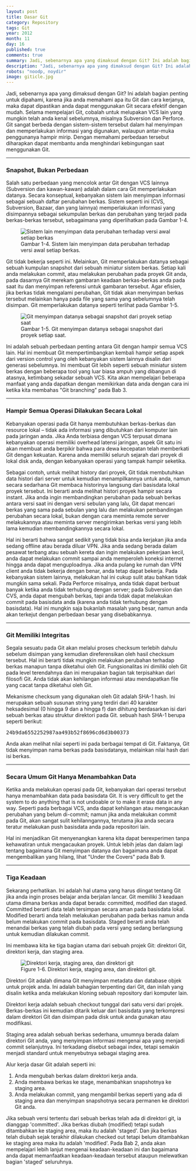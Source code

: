 ```yaml
---
layout: post
title: Dasar Git
category: Repository
tags: Git
year: 2012
month: 11
day: 16
published: true
comments: true
summary: Jadi, sebenarnya apa yang dimaksud dengan Git? Ini adalah bagian penting untuk dipahami, karena jika anda memahami apa itu Git dan cara kerjanya, maka dapat dipastikan anda dapat menggunakan Git secara efektif dengan mudah.
description: "Jadi, sebenarnya apa yang dimaksud dengan Git? Ini adalah bagian penting untuk dipahami, karena jika anda memahami apa itu Git dan cara kerjanya, maka dapat dipastikan anda dapat menggunakan Git secara efektif dengan mudah."
robots: "noodp, noydir"
image: giticle.jpg
---
```

<p>Jadi, sebenarnya apa yang dimaksud dengan Git? Ini adalah bagian penting untuk dipahami, karena jika anda memahami apa itu Git dan cara kerjanya, maka dapat dipastikan anda dapat menggunakan Git secara efektif dengan mudah. Selama mempelajari Git, cobalah untuk melupakan VCS lain yang mungkin telah anda kenal sebelumnya, misalnya Subversion dan Perforce. Git sangat berbeda dengan sistem-sistem tersebut dalam hal menyimpan dan memperlakukan informasi yang digunakan, walaupun antar-muka penggunanya hampir mirip. Dengan memahami perbedaan tersebut diharapkan dapat membantu anda menghindari kebingungan saat menggunakan Git.</p><hr>
<h3>Snapshot, Bukan Perbedaan</h3>
<p>Salah satu perbedaan yang mencolok antar Git dengan VCS lainnya (Subversion dan kawan-kawan) adalah dalam cara Git memperlakukan datanya. Secara konseptual, kebanyakan sistem lain menyimpan informasi sebagai sebuah daftar perubahan berkas. Sistem seperti ini (CVS, Subversion, Bazaar, dan yang lainnya) memperlakukan informasi yang disimpannya sebagai sekumpulan berkas dan perubahan yang terjadi pada berkas-berkas tersebut, sebagaimana yang diperlihatkan pada Gambar 1-4.</p><figure><img src="http://git-scm.com/figures/18333fig0104-tn.png" alt="Sistem lain menyimpan data perubahan terhadap versi awal setiap berkas" class="img-polaroid media-object"><figcaption>Gambar 1-4. Sistem lain menyimpan data perubahan terhadap versi awal setiap berkas.<figcaption></figure><p>Git tidak bekerja seperti ini. Melainkan, Git memperlakukan datanya sebagai sebuah kumpulan snapshot dari sebuah miniatur sistem berkas. Setiap kali anda melakukan commit, atau melakukan perubahan pada proyek Git anda, pada dasarnya Git merekam gambaran keadaan berkas-berkas anda pada saat itu dan menyimpan referensi untuk gambaran tersebut. Agar efisien, jika berkas tidak mengalami perubahan, Git tidak akan menyimpan berkas tersebut melainkan hanya pada file yang sama yang sebelumnya telah disimpan. Git memperlakukan datanya seperti terlihat pada Gambar 1-5.</p><figure><img src="http://git-scm.com/figures/18333fig0105-tn.png" alt="Git menyimpan datanya sebagai snapshot dari proyek setiap saat" class="img-polaroid media-object"><figcaption>Gambar 1-5. Git menyimpan datanya sebagai snapshot dari proyek setiap saat.<figcaption></figure><p>Ini adalah sebuah perbedaan penting antara Git dengan hampir semua VCS lain. Hal ini membuat Git mempertimbangkan kembali hampir setiap aspek dari version control yang oleh kebanyakan sistem lainnya disalin dari generasi sebelumnya. Ini membuat Git lebih seperti sebuah miniatur sistem berkas dengan beberapa tool yang luar biasa ampuh yang dibangun di atasnya, ketimbang sekadar sebuah VCS. Kita akan mempelajari beberapa manfaat yang anda dapatkan dengan memikirkan data anda dengan cara ini ketika kita membahas "Git branching" pada Bab 3.</p><hr>
<h3>Hampir Semua Operasi Dilakukan Secara Lokal</h3>
<p>Kebanyakan operasi pada Git hanya membutuhkan berkas-berkas dan resource lokal – tidak ada informasi yang dibutuhkan dari komputer lain pada jaringan anda. Jika Anda terbiasa dengan VCS terpusat dimana kebanyakan operasi memiliki overhead latensi jaringan, aspek Git satu ini akan membuat anda berpikir bahwa para dewa kecepatan telah memberkati Git dengan kekuatan. Karena anda memiliki seluruh sejarah dari proyek di lokal disk anda, dengan kebanyakan operasi yang tampak hampir seketika.</p>
<p>Sebagai contoh, untuk melihat history dari proyek, Git tidak membutuhkan data histori dari server untuk kemudian menampilkannya untuk anda, namun secara sedarhana Git membaca historinya langsung dari basisdata lokal proyek tersebut. Ini berarti anda melihat histori proyek hampir secara instant. Jika anda ingin membandingkan perubahan pada sebuah berkas antara versi saat ini dengan versi sebulan yang lalu, Git dapat mencari berkas yang sama pada sebulan yang lalu dan melakukan pembandingan perubahan secara lokal, bukan dengan cara meminta remote server melakukannya atau meminta server mengirimkan berkas versi yang lebih lama kemudian membandingkannya secara lokal.</p>
<p>Hal ini berarti bahwa sangat sedikit yang tidak bisa anda kerjakan jika anda sedang offline atau berada diluar VPN. Jika anda sedang berada dalam pesawat terbang atau sebuah kereta dan ingin melakukan pekerjaan kecil, anda dapat melakukan commit sampai anda memperoleh koneksi internet hingga anda dapat menguploadnya. Jika anda pulang ke rumah dan VPN client anda tidak bekerja dengan benar, anda tetap dapat bekerja. Pada kebanyakan sistem lainnya, melakukan hal ini cukup sulit atau bahkan tidak mungkin sama sekali. Pada Perforce misalnya, anda tidak dapat berbuat banyak ketika anda tidak terhubung dengan server; pada Subversion dan CVS, anda dapat mengubah berkas, tapi anda tidak dapat melakukan commit pada basisdata anda (karena anda tidak terhubung dengan basisdata). Hal ini mungkin saja bukanlah masalah yang besar, namun anda akan terkejut dengan perbedaan besar yang disebabkannya.</p><hr>
<h3>Git Memiliki Integritas</h3>
<p>Segala sesuatu pada Git akan melalui proses checksum terlebih dahulu sebelum disimpan yang kemudian direferensikan oleh hasil checksum tersebut. Hal ini berarti tidak mungkin melakukan perubahan terhadap berkas manapun tanpa diketahui oleh Git. Fungsionalitas ini dimiliki oleh Git pada level terendahnya dan ini merupakan bagian tak terpisahkan dari filosofi Git. Anda tidak akan kehilangan informasi atau mendapatkan file yang cacat tanpa diketahui oleh Git.</p>
<p>Mekanisme checksum yang digunakan oleh Git adalah SHA-1 hash. Ini merupakan sebuah susunan string yang terdiri dari 40 karakter heksadesimal (0 hingga 9 dan a hingga f) dan dihitung berdasarkan isi dari sebuah berkas atau struktur direktori pada Git. sebuah hash SHA-1 berupa seperti berikut:</p>
<pre>24b9da6552252987aa493b52f8696cd6d3b00373</pre>
<p>Anda akan melihat nilai seperti ini pada berbagai tempat di Git. Faktanya, Git tidak menyimpan nama berkas pada basisdatanya, melainkan nilai hash dari isi berkas.</p><hr>
<h3>Secara Umum Git Hanya Menambahkan Data</h3>
<p>Ketika anda melakukan operasi pada Git, kebanyakan dari operasi tersebut hanya menambahkan data pada basisdata Git. It is very difficult to get the system to do anything that is not undoable or to make it erase data in any way. Seperti pada berbagai VCS, anda dapat kehilangan atau mengacaukan perubahan yang belum di-commit; namun jika anda melakukan commit pada Git, akan sangat sulit kehilanngannya, terutama jika anda secara teratur melakukan push basisdata anda pada repositori lain.</p>
<p>Hal ini menjadikan Git menyenangkan karena kita dapat berexperimen tanpa kehawatiran untuk mengacaukan proyek. Untuk lebih jelas dan dalam lagi tentang bagaimana Git menyimpan datanya dan bagaimana anda dapat mengembalikan yang hilang, lihat "Under the Covers" pada Bab 9.</p><hr>
<h3>Tiga Keadaan</h3>
<p>Sekarang perhatikan. Ini adalah hal utama yang harus diingat tentang Git jika anda ingin proses belajar anda berjalan lancar. Git memiliki 3 keadaan utama dimana berkas anda dapat berada: committed, modified dan staged. Committed berarti data telah tersimpan secara aman pada basisdata lokal. Modified berarti anda telah melakukan perubahan pada berkas namun anda belum melakukan commit pada basisdata. Staged berarti anda telah menandai berkas yang telah diubah pada versi yang sedang berlangsung untuk kemudian dilakukan commit.</p>
<p>Ini membawa kita ke tiga bagian utama dari sebuah projek Git: direktori Git, direktori kerja, dan staging area.</p><figure><img src="http://git-scm.com/figures/18333fig0106-tn.png" alt="Direktori kerja, staging area, dan direktori git" class="img-polaroid media-object">
<figcaption>Figure 1-6. Direktori kerja, staging area, dan direktori git.<figcaption></figure><p>Direktori Git adalah dimana Git menyimpan metadata dan database objek untuk projek anda. Ini adalah bahagian terpenting dari Git, dan inilah yang disalin ketika anda melakukan kloning sebuah repository dari komputer lain.</p>
<p>Direktori kerja adalah sebuah checkout tunggal dari satu versi dari projek. Berkas-berkas ini kemudian ditarik keluar dari basisdata yang terkompresi dalam direktori Git dan disimpan pada disk untuk anda gunakan atau modifikasi.</p>
<p>Staging area adalah sebuah berkas sederhana, umumnya berada dalam direktori Git anda, yang menyimpan informasi mengenai apa yang menjadi commit selanjutnya. Ini terkadang disebut sebagai index, tetapi semakin menjadi standard untuk menyebutnya sebagai staging area.</p>
<p>Alur kerja dasar Git adalah seperti ini:</p>
<ol><li>Anda mengubah berkas dalam direktori kerja anda.</li><li>Anda membawa berkas ke stage, menambahkan snapshotnya ke staging area.</li><li>Anda melakukan commit, yang mengambil berkas seperti yang ada di staging area dan menyimpan snapshotnya secara permanen ke direktori Git anda.</li></ol>
<p>Jika sebuah versi tertentu dari sebuah berkas telah ada di direktori git, ia dianggap 'committed'. Jika berkas diubah (modified) tetapi sudah ditambahkan ke staging area, maka itu adalah 'staged'. Dan jika berkas telah diubah sejak terakhir dilakukan checked out tetapi belum ditambahkan ke staging area maka itu adalah 'modified'. Pada Bab 2, anda akan mempelajari lebih lanjut mengenai keadaan-keadaan ini dan bagaimana anda dapat memanfaatkan keadaan-keadaan tersebut ataupun melewatkan bagian 'staged' seluruhnya.</p>